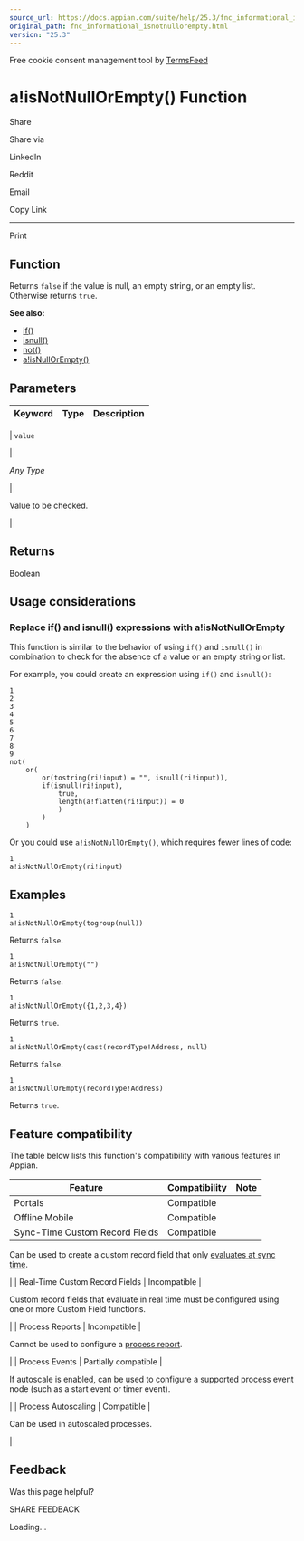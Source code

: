 ```yaml
---
source_url: https://docs.appian.com/suite/help/25.3/fnc_informational_isnotnullorempty.html
original_path: fnc_informational_isnotnullorempty.html
version: "25.3"
---
```


Free cookie consent management tool by [TermsFeed](https://www.termsfeed.com/)

# a!isNotNullOrEmpty() Function

Share

Share via

LinkedIn

Reddit

Email

Copy Link

* * *

Print

## Function

Returns `false` if the value is null, an empty string, or an empty list. Otherwise returns `true`.

**See also:**

-   [if()](fnc_logical_if.html)
-   [isnull()](fnc_informational_isnull.html)
-   [not()](fnc_logical_not.html)
-   [a!isNullOrEmpty()](fnc_informational_isnullorempty.html)

## Parameters

| Keyword | Type | Description |
| --- | --- | --- |
|
`value`

 |

_Any Type_

 |

Value to be checked.

 |

## Returns

Boolean

## Usage considerations

### Replace if() and isnull() expressions with a!isNotNullOrEmpty

This function is similar to the behavior of using `if()` and `isnull()` in combination to check for the absence of a value or an empty string or list.

For example, you could create an expression using `if()` and `isnull()`:

```
1
2
3
4
5
6
7
8
9
not(
    or(
        or(tostring(ri!input) = "", isnull(ri!input)),
        if(isnull(ri!input),
            true,
            length(a!flatten(ri!input)) = 0
            )
        )
    )
```

Or you could use `a!isNotNullOrEmpty()`, which requires fewer lines of code:

```
1
a!isNotNullOrEmpty(ri!input)
```

## Examples

```
1
a!isNotNullOrEmpty(togroup(null))
```

Returns `false`.

```
1
a!isNotNullOrEmpty("")
```

Returns `false`.

```
1
a!isNotNullOrEmpty({1,2,3,4})
```

Returns `true`.

```
1
a!isNotNullOrEmpty(cast(recordType!Address, null)
```

Returns `false`.

```
1
a!isNotNullOrEmpty(recordType!Address)
```

Returns `true`.

## Feature compatibility

The table below lists this function's compatibility with various features in Appian.

| Feature | Compatibility | Note |
| --- | --- | --- |
| Portals | Compatible |  |
| Offline Mobile | Compatible |  |
| Sync-Time Custom Record Fields | Compatible |
Can be used to create a custom record field that only [evaluates at sync time](custom-record-fields.html#prodlink-sync-time-evaluations).

 |
| Real-Time Custom Record Fields | Incompatible |

Custom record fields that evaluate in real time must be configured using one or more Custom Field functions.

 |
| Process Reports | Incompatible |

Cannot be used to configure a [process report](Process_Reports.html).

 |
| Process Events | Partially compatible |

If autoscale is enabled, can be used to configure a supported process event node (such as a start event or timer event).

 |
| Process Autoscaling | Compatible |

Can be used in autoscaled processes.

 |

## Feedback

Was this page helpful?

SHARE FEEDBACK

Loading...
